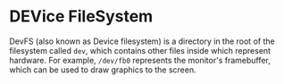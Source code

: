 # **DEV**ice **F**ile**S**ystem
DevFS (also known as Device filesystem) is a directory in the root of the filesystem called `dev`, which contains other files inside which represent hardware. For example, `/dev/fb0` represents the monitor's framebuffer, which can be used to draw graphics to the screen.